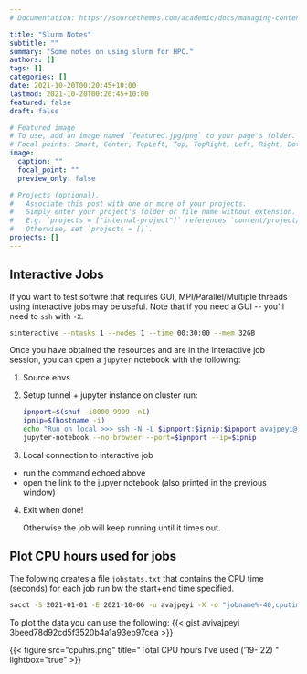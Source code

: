 ```yaml
---
# Documentation: https://sourcethemes.com/academic/docs/managing-content/

title: "Slurm Notes"
subtitle: ""
summary: "Some notes on using slurm for HPC."
authors: []
tags: []
categories: []
date: 2021-10-20T00:20:45+10:00
lastmod: 2021-10-20T00:20:45+10:00
featured: false
draft: false

# Featured image
# To use, add an image named `featured.jpg/png` to your page's folder.
# Focal points: Smart, Center, TopLeft, Top, TopRight, Left, Right, BottomLeft, Bottom, BottomRight.
image:
  caption: ""
  focal_point: ""
  preview_only: false

# Projects (optional).
#   Associate this post with one or more of your projects.
#   Simply enter your project's folder or file name without extension.
#   E.g. `projects = ["internal-project"]` references `content/project/deep-learning/index.md`.
#   Otherwise, set `projects = []`.
projects: []
---
```

 

## Interactive Jobs

If you want to test softwre that requires  GUI, MPI/Parallel/Multiple threads using interactive jobs may be useful.
Note that if you need a GUI -- you'll need to `ssh` with `-X`.

```bash
sinteractive --ntasks 1 --nodes 1 --time 00:30:00 --mem 32GB
```

Once you have obtained the resources and are in the interactive job session, you can open a `jupyter` notebook with the following:

1. Source envs
2. Setup tunnel + jupyter instance on cluster
    run:
    ```bash
    ipnport=$(shuf -i8000-9999 -n1)
    ipnip=$(hostname -i)
    echo "Run on local >>> ssh -N -L $ipnport:$ipnip:$ipnport avajpeyi@ozstar.swin.edu.au"
    jupyter-notebook --no-browser --port=$ipnport --ip=$ipnip
    ```

3. Local connection to interactive job
- run the command echoed above
- open the link to the jupyer notebook (also printed in the previous window)

4. Exit when done!

    Otherwise the job will keep running until it times out.
 
 
## Plot CPU hours used for jobs
The folowing creates a file `jobstats.txt` that contains the CPU time (seconds) for each job run bw the start+end time specified.
```bash
sacct -S 2021-01-01 -E 2021-10-06 -u avajpeyi -X -o "jobname%-40,cputimeraw" --parsable2 > jobstats.txt 
```
 
To plot the data you can use the following: 
{{< gist avivajpeyi 3beed78d92cd5f3520b4a1a93eb97cea >}}
  
{{< figure src="cpuhrs.png" title="Total CPU hours I've used ('19-'22) " lightbox="true" >}}



